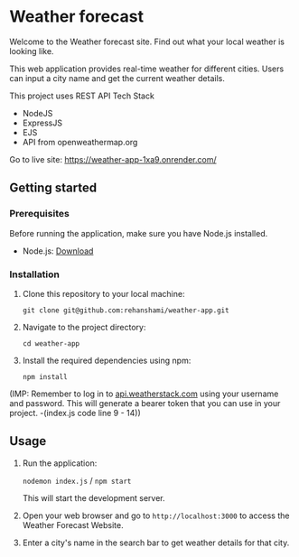 # Weather forecast

Welcome to the Weather forecast site. Find out what your local weather is looking like.



This web application provides real-time weather for different cities. Users can input a city name and get the current weather details.

This project uses REST API Tech Stack

- NodeJS
- ExpressJS
- EJS
- API from openweathermap.org

Go to live site: https://weather-app-1xa9.onrender.com/

## Getting started

### Prerequisites
Before running the application, make sure you have Node.js installed.

- Node.js: [Download](https://nodejs.org/en)

### Installation
1. Clone this repository to your local machine:

    `git clone git@github.com:rehanshami/weather-app.git`

2. Navigate to the project directory:

    `cd weather-app`

3. Install the required dependencies using npm:

    `npm install`

(IMP: Remember to log in to [api.weatherstack.com](https://weatherstack.com/documentation) using your username and password. This will generate a bearer token that you can use in your project. -(index.js code line 9 - 14))

## Usage
1. Run the application:

    `nodemon index.js` / `npm start`

    This will start the development server.

2. Open your web browser and go to `http://localhost:3000` to access the Weather Forecast Website.

3. Enter a city's name in the search bar to get weather details for that city.
